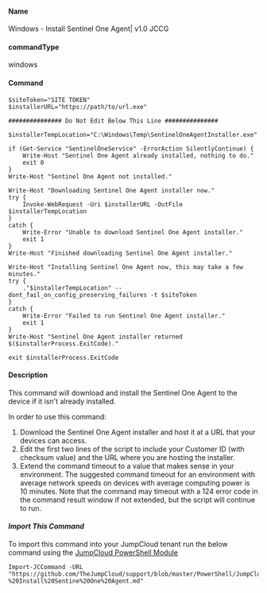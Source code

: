 #### Name

Windows - Install Sentinel One Agent| v1.0 JCCG

#### commandType

windows

#### Command

```
$siteToken="SITE TOKEN"
$installerURL="https://path/to/url.exe"

############### Do Not Edit Below This Line ###############

$installerTempLocation="C:\Windows\Temp\SentinelOneAgentInstaller.exe"

if (Get-Service "SentinelOneService" -ErrorAction SilentlyContinue) {
    Write-Host "Sentinel One Agent already installed, nothing to do."
    exit 0
}
Write-Host "Sentinel One Agent not installed."

Write-Host "Downloading Sentinel One Agent installer now."
try {
    Invoke-WebRequest -Uri $installerURL -OutFile $installerTempLocation
}
catch {
    Write-Error "Unable to download Sentinel One Agent installer."
    exit 1
}
Write-Host "Finished downloading Sentinel One Agent installer."

Write-Host "Installing Sentinel One Agent now, this may take a few minutes."
try {
    ."$installerTempLocation" --dont_fail_on_config_preserving_failures -t $siteToken
}
catch {
    Write-Error "Failed to run Sentinel One Agent installer."
    exit 1
}
Write-Host "Sentinel One Agent installer returned $($installerProcess.ExitCode)."

exit $installerProcess.ExitCode
```

#### Description

This command will download and install the Sentinel One Agent to the device if it isn't already installed.

In order to use this command:

1. Download the Sentinel One Agent installer and host it at a URL that your devices can access.
2. Edit the first two lines of the script to include your Customer ID (with checksum value) and the URL where you are hosting the installer.
3. Extend the command timeout to a value that makes sense in your environment. The suggested command timeout for an environment with average network speeds on devices with average computing power is 10 minutes. Note that the command may timeout with a 124 error code in the command result window if not extended, but the script will continue to run.

#### _Import This Command_

To import this command into your JumpCloud tenant run the below command using the [JumpCloud PowerShell Module](https://github.com/TheJumpCloud/support/wiki/Installing-the-JumpCloud-PowerShell-Module)

```
Import-JCCommand -URL "https://github.com/TheJumpCloud/support/blob/master/PowerShell/JumpCloud%20Commands%20Gallery/Windows%20Commands/Windows%20-%20Install%20Sentine%20One%20Agent.md"
```

